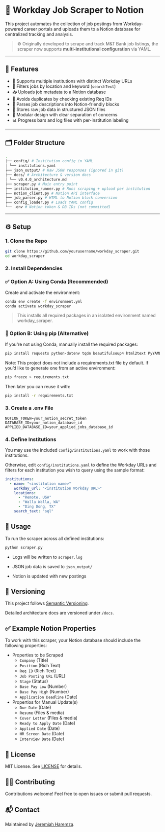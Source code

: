 # 🧠 Workday Job Scraper to Notion

This project automates the collection of job postings from Workday-powered career portals and uploads them to a Notion database for centralized tracking and analysis.

> ⚙️ Originally developed to scrape and track M&T Bank job listings, the scraper now supports **multi-institutional configuration** via YAML.

---

## 🚀 Features

- 🔁 Supports multiple institutions with distinct Workday URLs
- 📌 Filters jobs by location and keyword (`searchText`)
- 📥 Uploads job metadata to a Notion database
- 🔁 Avoids duplicates by checking existing Req IDs
- 📝 Parses job descriptions into Notion-friendly blocks
- 💾 Stores raw job data in structured JSON files
- 🧩 Modular design with clear separation of concerns
- 📊 Progress bars and log files with per-institution labeling

---

## 🗂️ Folder Structure

```bash
.
├── config/ # Institution config in YAML
│ └── institutions.yaml
├── json_output/ # Raw JSON responses (ignored in git)
├── docs/ # Architecture & version docs
│ └── v0.4.0_architecture.md
├── scraper.py # Main entry point
├── institution_runner.py # Runs scraping + upload per institution
├── notion_client.py # Notion API interface
├── job_parser.py # HTML to Notion block conversion
├── config_loader.py # Loads YAML config
└── .env # Notion token & DB IDs (not committed)
```

---

## ⚙️ Setup

### 1. Clone the Repo

```bash
git clone https://github.com/yourusername/workday_scraper.git
cd workday_scraper
```

### 2. Install Dependencies

### ✅ Option A: Using Conda (Recommended)

Create and activate the environment:

```bash
conda env create -f environment.yml
conda activate workday_scraper
```

> This installs all required packages in an isolated environment named workday_scraper.

### 🧪 Option B: Using pip (Alternative)

If you're not using Conda, manually install the required packages:

```bash
pip install requests python-dotenv tqdm beautifulsoup4 html2text PyYAML
```

Note: This project does not include a requirements.txt file by default.
If you’d like to generate one from an active environment:

```bash
pip freeze > requirements.txt
```

Then later you can reuse it with:

```bash
pip install -r requirements.txt
```

### 3. Create a .env File

```env
NOTION_TOKEN=your_notion_secret_token
DATABASE_ID=your_notion_database_id
APPLIED_DATABASE_ID=your_applied_jobs_database_id
```

### 4. Define Institutions

You may use the included `config/institutions.yaml` to work with those institutions.

Otherwise, edit `config/institutions.yaml` to define the Workday URLs and filters for each institution you wish to query using the sample format:

```yaml
institutions:
  - name: "<institution name>"
    workday_url: "<institution Workday URL>"
    locations:
      - "Remote, USA"
      - "Walla Walla, WA"
      - "Ding Dong, TX"
    search_text: "sql"
```

## 🧪 Usage

To run the scraper across all defined institutions:

```Bash
python scraper.py
```

- Logs will be written to `scraper.log`

- JSON job data is saved to `json_output/`

- Notion is updated with new postings

## 🧱 Versioning

This project follows [Semantic Versioning](https://semver.org/).

Detailed architecture docs are versioned under `/docs`.

## ✅ Example Notion Properties

To work with this scraper, your Notion database should include the following properties:

- Properties to be Scraped
  - `Company` (Title)
  - `Position` (Rich Text)
  - `Req ID` (Rich Text)
  - `Job Posting URL` (URL)
  - `Stage` (Status)
  - `Base Pay Low` (Number)
  - `Base Pay High` (Number)
  - `Application Deadline` (Date)
- Propertios for Manual Update(s)
  - `Due Date` (Date)
  - `Resume` (Files & media)
  - `Cover Letter` (Files & media)
  - `Ready to Apply Date` (Date)
  - `Applied Date` (Date)
  - `HR Screen Date` (Date)
  - `Interview Date` (Date)

## 📄 License

MIT License. See [LICENSE](LICENSE) for details.

## 🙋‍♂️ Contributing

Contributions welcome! Feel free to open issues or submit pull requests.

## 📬 Contact

Maintained by [Jeremiah Haremza](https://github.com/jharemza).
